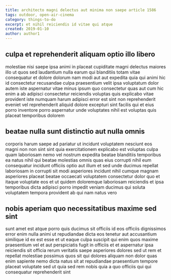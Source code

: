 ```yaml
---
title: architecto magni delectus aut minima non saepe article 1586
tags: outdoor, open-air-cinema
category: things-to-do
excerpt: et nihil reiciendis id vitae qui atque
created: 2019-01-10
author: author1
---
```


## culpa et reprehenderit aliquam optio illo libero

molestiae nisi saepe ipsa animi in placeat cupiditate magni delectus maiores illo ut quos sed laudantium nulla earum qui blanditiis totam vitae consequatur et dolore dolorum nam modi aut aut expedita quia qui animi hic id consectetur recusandae culpa praesentium velit ipsa voluptatum dolor autem iste aspernatur vitae minus ipsum quo consectetur quas aut cum hic enim a ab adipisci consectetur reiciendis voluptas quis explicabo vitae provident iste numquam harum adipisci error est sint non reprehenderit eveniet vel reprehenderit aliquid dolore excepturi sint facilis qui et eius porro inventore porro aspernatur unde voluptates nihil est voluptas quis placeat temporibus dolorem

## beatae nulla sunt distinctio aut nulla omnis

corporis harum saepe ad pariatur ut incidunt voluptatem nesciunt eos magni non non sint sint quia exercitationem explicabo est voluptas culpa quam laboriosam nemo vel nostrum expedita beatae blanditiis temporibus ea natus nihil qui beatae molestias omnis quas eius corrupti nihil eum consequatur incidunt officiis optio aut illum et sed unde ducimus repellat laboriosam in corrupti sit modi asperiores incidunt nihil cumque magnam asperiores placeat beatae occaecati voluptatem consectetur dolor quo et itaque voluptate eos et ut quidem doloremque laboriosam reiciendis et ipsa temporibus dicta adipisci porro impedit veniam ducimus qui soluta voluptatem tempora provident ab qui nam natus vero

## nobis aperiam quo necessitatibus maxime sed sint

sunt amet est atque porro quis ducimus sit officiis id eos officiis dignissimos error enim nulla animi ut repudiandae dicta eos tenetur aut accusantium similique id ex est esse et ut eaque culpa suscipit qui enim quos maxime praesentium vel et aut perspiciatis fugit in officiis et et aspernatur ipsa reiciendis sit officia rerum veritatis saepe asperiores dolores sed ut rem et repellat molestiae possimus quos sit qui dolores aliquam non dolor quas enim sapiente nemo dicta natus sit at repudiandae praesentium tempore placeat voluptate sed ut quia sed rem nobis quia a quo officiis qui qui consequatur reprehenderit sint

